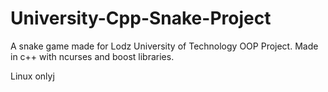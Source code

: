 # University-Cpp-Snake-Project

A snake game made for Lodz University of Technology OOP Project. Made in c++ with ncurses and boost libraries.

Linux onlyj